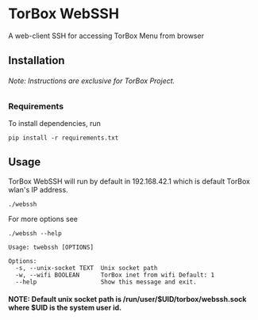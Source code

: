 # TorBox WebSSH
A web-client SSH for accessing TorBox Menu from browser

## Installation
###### Note: Instructions are exclusive for TorBox Project.

### Requirements
To install dependencies, run

```pip install -r requirements.txt```

## Usage
TorBox WebSSH will run by default in 192.168.42.1 which is default TorBox wlan's IP address.

```./webssh```

For more options see

```
./webssh --help

Usage: twebssh [OPTIONS]

Options:
  -s, --unix-socket TEXT  Unix socket path
  -w, --wifi BOOLEAN      TorBox inet from wifi Default: 1
  --help                  Show this message and exit.
```

#### NOTE: Default unix socket path is /run/user/$UID/torbox/webssh.sock where $UID is the system user id.